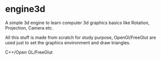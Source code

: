 # engine3d
A simple 3d engine to learn computer 3d graphics basics like Rotation, Projection, Camera etc.

All this stuff is made from scratch for study purpose, OpenGl/FreeGlut are used just to set the graphics environment and draw triangles.

C++/Open GL/FreeGlut

